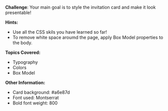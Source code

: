 **Challenge**:
Your main goal is to style the invitation card and make it look presentable!

**Hints:**
 - Use all the CSS skils you have learned so far!
 - To remove white space aroumd the page, apply Box Model properties to the body.

**Topics Covered:**
 - Typography
 - Colors
 - Box Model

**Other Information:**
 - Card background: #a6e87d
 - Font used: Montserrat
 - Bold font weight: 800